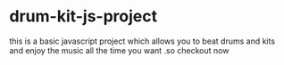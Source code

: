 # drum-kit-js-project
this is a basic javascript project which allows you to beat drums and kits and enjoy the music all the time you want .so checkout now
